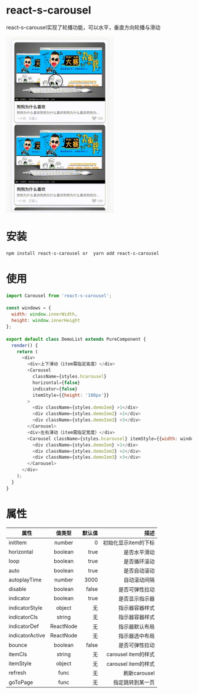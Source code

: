 # react-s-carousel

react-s-carousel实现了轮播功能，可以水平，垂直方向轮播与滑动

![](https://github.com/1035901787/react-s-listview/blob/master/source/20180506112030.gif)

# 安装

```sh
npm install react-s-carousel or  yarn add react-s-carousel
```

# 使用

```js
import Carousel from 'react-s-carousel';

const windows = {
  width: window.innerWidth,
  height: window.innerHeight
};

export default class DemoList extends PureComponent {
  render() {
    return (
      <div>
        <div>上下滑动（item需指定高度）</div>
        <Carousel
          className={styles.hcarousel}
          horizontal={false}
          indicator={false}
          itemStyle={{height: '180px'}}
        >
          <div className={styles.demoIem} >1</div>
          <div className={styles.demoIem2} >2</div>
          <div className={styles.demoIem3} >3</div>
        </Carousel>
        <div>左右滑动（item需指定宽度）</div>
        <Carousel className={styles.hcarousel} itemStyle={{width: windows.width}}>
          <div className={styles.demoIem} >1</div>
          <div className={styles.demoIem2} >2</div>
          <div className={styles.demoIem3} >3</div>
        </Carousel>
      </div>
    );
  }
}


```

# 属性

|属性         | 值类型          | 默认值  | 描述  |
| ------------- |:-------------:| -----:| -----:|
| initItem     | number | 0 | 初始化显示item的下标 |
| horizontal      | boolean      |   true |   是否水平滑动 |
| loop      | boolean      |   true |   是否循环滚动 |
| auto      | boolean      |   true |   是否自动滚动 |
| autoplayTime      | number      |   3000 |   自动滚动间隔 |
| disable      | boolean      |   false |   是否可弹性拉动 |
| indicator | boolean      |   true |   是否显示指示器 |
| indicatorStyle | object      |   无 |   指示器容器样式 |
| indicatorCls | string      |   无 |   指示器容器样式 |
| indicatorDef | ReactNode      |   无 |   指示器默认布局 |
| indicatorActive | ReactNode      |   无 |   指示器选中布局 |
| bounce | boolean      |  false |   是否可弹性拉动 |
| itemCls | string      |   无 |   carousel item的样式 |
| itemStyle | object      |   无 |   carousel item的样式 |
| refresh | func      |   无 |   刷新carousel |
| goToPage | func      |   无 |   指定跳转到某一页 |
